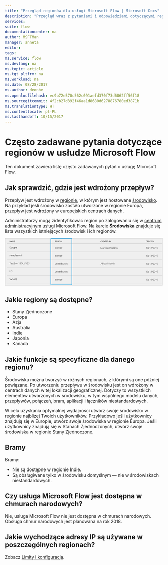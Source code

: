```yaml
---
title: "Przegląd regionów dla usługi Microsoft Flow | Microsoft Docs"
description: "Przegląd wraz z pytaniami i odpowiedziami dotyczącymi regionów w usłudze Microsoft Flow"
services: 
suite: flow
documentationcenter: na
author: MSFTMan
manager: anneta
editor: 
tags: 
ms.service: flow
ms.devlang: na
ms.topic: article
ms.tgt_pltfrm: na
ms.workload: na
ms.date: 08/28/2017
ms.author: deonhe
ms.openlocfilehash: ec9b72e570c562c091aefd370f73d6862ff56f18
ms.sourcegitcommit: 4f2cb27d392f46aa1d8680d6278876780ed3871b
ms.translationtype: HT
ms.contentlocale: pl-PL
ms.lasthandoff: 10/15/2017
---
```

# <a name="faq-for-regions-in-microsoft-flow"></a>Często zadawane pytania dotyczące regionów w usłudze Microsoft Flow
Ten dokument zawiera listę często zadawanych pytań o usługę Microsoft Flow.

## <a name="how-do-i-find-out-where-my-flow-is-deployed"></a>Jak sprawdzić, gdzie jest wdrożony przepływ?
Przepływ jest wdrożony w [regionie](https://azure.microsoft.com/regions/), w którym jest hostowane [środowisko](environments-overview-admin.md). Na przykład jeśli środowisko zostało utworzone w regionie Europa, przepływ jest wdrożony w europejskich centrach danych.

Administratorzy mogą zidentyfikować region po zalogowaniu się w [centrum administracyjnym](https://admin.flow.microsoft.com) usługi Microsoft Flow. Na karcie **Środowiska** znajduje się lista wszystkich istniejących środowisk i ich regionów.

![Wyświetlanie środowisk](media/regions-overview/environments-list.png)

## <a name="what-regions-are-available"></a>Jakie regiony są dostępne?
* Stany Zjednoczone
* Europa
* Azja
* Australia
* Indie
* Japonia
* Kanada

## <a name="what-features-are-specific-to-a-given-region"></a>Jakie funkcje są specyficzne dla danego regionu?
Środowiska można tworzyć w różnych regionach, z którymi są one później powiązane. Po utworzeniu przepływu w środowisku jest on wdrożony w centrach danych w tej lokalizacji geograficznej. Dotyczy to wszystkich elementów utworzonych w środowisku, w tym wspólnego modelu danych, przepływów, połączeń, bram, aplikacji i łączników niestandardowych.

W celu uzyskania optymalnej wydajności utwórz swoje środowisko w regionie najbliżej Twoich użytkowników. Przykładowo jeśli użytkownicy znajdują się w Europie, utwórz swoje środowiska w regionie Europa. Jeśli użytkownicy znajdują się w Stanach Zjednoczonych, utwórz swoje środowiska w regionie Stany Zjednoczone.

## <a name="gateways"></a>Bramy
Bramy:

* Nie są dostępne w regionie Indie.
* Są obsługiwane tylko w środowisku domyślnym — nie w środowiskach niestandardowych.

## <a name="is-microsoft-flow-available-in-national-clouds"></a>Czy usługa Microsoft Flow jest dostępna w chmurach narodowych?
Nie, usługa Microsoft Flow nie jest dostępna w chmurach narodowych. Obsługa chmur narodowych jest planowana na rok 2018.

## <a name="what-outbound-ip-addresses-are-used-in-each-region"></a>Jakie wychodzące adresy IP są używane w poszczególnych regionach?
Zobacz [Limity i konfiguracja](limits-and-config.md).

